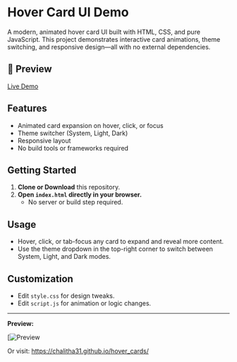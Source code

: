 # Hover Card UI Demo

A modern, animated hover card UI built with HTML, CSS, and pure JavaScript. This project demonstrates interactive card animations, theme switching, and responsive design—all with no external dependencies.

## 🚀 Preview

[Live Demo](https://chalitha31.github.io/hover_cards/)

## Features
- Animated card expansion on hover, click, or focus
- Theme switcher (System, Light, Dark)
- Responsive layout
- No build tools or frameworks required

## Getting Started

1. **Clone or Download** this repository.
2. **Open `index.html` directly in your browser.**
   - No server or build step required.

## Usage
- Hover, click, or tab-focus any card to expand and reveal more content.
- Use the theme dropdown in the top-right corner to switch between System, Light, and Dark modes.

## Customization
- Edit `style.css` for design tweaks.
- Edit `script.js` for animation or logic changes.

---

**Preview:**

[![Preview](https://chalitha31.github.io/hover_cards/)

Or visit: https://chalitha31.github.io/hover_cards/ 